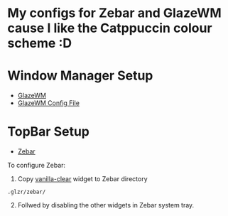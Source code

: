 # My configs for Zebar and GlazeWM cause I like the Catppuccin colour scheme :D

# Window Manager Setup

- [GlazeWM](https://github.com/glzr-io/glazewm)
- [GlazeWM Config File](./config.yaml)

# TopBar Setup

- [Zebar](https://github.com/glzr-io/zebar)

To configure Zebar:

1. Copy [vanilla-clear](./catppuccined) widget to Zebar directory

```
.glzr/zebar/
```

2. Follwed by disabling the other widgets in Zebar system tray.
